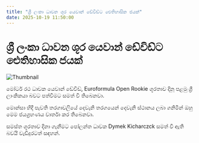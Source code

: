 ```yaml
---
title: "ශ්‍රී ලංකා ධාවන ශූර යෙවාන් ඩේවිඩ්ට ඓතිහාසික ජයක්"
date: 2025-10-19 11:50:00
---
```


# ශ්‍රී ලංකා ධාවන ශූර යෙවාන් ඩේවිඩ්ට ඓතිහාසික ජයක්

![Thumbnail](https://helakuru.sgp1.cdn.digitaloceanspaces.com/esana/images/lib/Yvan-David.jpg)

මෝටර් රථ ධාවක යෙවාන් ඩේවිඩ්, Euroformula Open Rookie ශූරතාව දිනූ පළමු ශ්‍රී ලාංකිකයා බවට පත්වීමට සමත් වී තිබෙනවා.

මොන්සා හිදී පැවති තරගාවලියේ දෙවැනි තරගයෙන් දෙවැනි ස්ථානය ලබා ගනිමින් ඔහු මෙම ජයග්‍රහණය වාර්තා කර තිබෙනවා.

සමස්ත ශූරතාව දිනා ගැනීමට පෝලන්ත ධාවක Dymek Kicharczck සමත් වී ඇති බවයි වැඩිදුරටත් සඳහන්.


